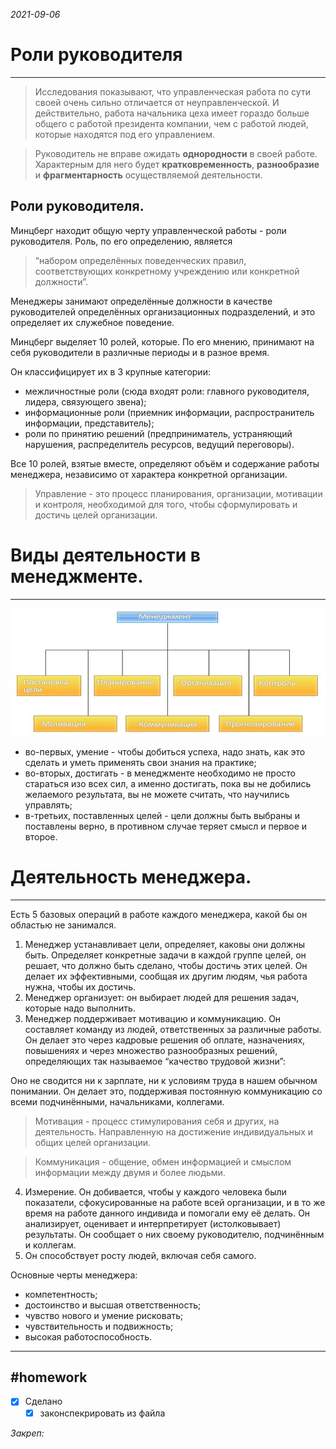 *2021-09-06*

# Роли руководителя
---
>Исследования показывают, что управленческая работа по сути своей очень сильно отличается от неуправленческой. И действительно, работа начальника цеха имеет гораздо больше общего с работой президента компании, чем с работой людей, которые находятся под его управлением.

>Руководитель не вправе ожидать **однородности** в своей работе. Характерным для него будет **кратковременность**, **разнообразие** и **фрагментарность** осуществляемой деятельности.

## Роли руководителя.

Минцберг находит общую черту управленческой работы - роли руководителя. Роль, по его определению, является

>“набором определённых поведенческих правил, соответствующих конкретному учреждению или конкретной должности”. 

Менеджеры занимают определённые должности в качестве руководителей определённых организационных подразделений, и это определяет их служебное поведение.

Минцберг выделяет 10 ролей, которые. По его мнению, принимают на себя руководители в различные периоды и в разное время.

Он классифицирует их в З крупные категории:
- межличностные роли (сюда входят роли: главного руководителя, лидера, связующего звена);
- информационные роли (приемник информации, распространитель информации, представитель);
- роли по принятию решений (предприниматель, устраняющий нарушения, распределитель ресурсов, ведущий переговоры).

Все 10 ролей, взятые вместе, определяют объём и содержание работы менеджера, независимо от характера конкретной организации.

>Управление - это процесс планирования, организации, мотивации и контроля, необходимой для того, чтобы сформулировать и достичь целей организации.

# Виды деятельности в менеджменте.
---
![](../Files/image1.png)

- во-первых, умение - чтобы добиться успеха, надо знать, как это сделать и уметь применять свои знания на практике;
- во-вторых, достигать - в менеджменте необходимо не просто стараться изо всех сил, а именно достигать, пока вы не добились желаемого результата, вы не можете считать, что научились управлять;
- в-третьих, поставленных целей - цели должны быть выбраны и поставлены верно, в противном случае теряет смысл и первое и второе. 
# Деятельность менеджера.
---
Есть 5 базовых операций в работе каждого менеджера, какой бы он областью не занимался.

1. Менеджер устанавливает цели, определяет, каковы они должны быть. Определяет конкретные задачи в каждой группе целей, он решает, что должно быть сделано, чтобы достичь этих целей. Он делает их эффективными, сообщая их другим людям, чья работа нужна, чтобы их достичь.
2. Менеджер организует: он выбирает людей для решения задач, которые надо выполнить.
3. Менеджер поддерживает мотивацию и коммуникацию. Он составляет команду из людей, ответственных за различные работы. Он делает это через кадровые решения об оплате, назначениях, повышениях и через множество разнообразных решений, определяющих так называемое “качество трудовой жизни”:

Оно не сводится ни к зарплате, ни к условиям труда в нашем обычном понимании. Он делает это, поддерживая постоянную коммуникацию со всеми подчинёнными, начальниками, коллегами.

>Мотивация - процесс стимулирования себя и других, на деятельность. Направленную на достижение индивидуальных и общих целей организации.

>Коммуникация - общение, обмен информацией и смыслом информации между двумя и более людьми.

4. Измерение. Он добивается, чтобы у каждого человека были показатели, сфокусированные на работе всей организации, и в то же время на работе данного индивида и помогали ему её делать. Он анализирует, оценивает и интерпретирует (истолковывает) результаты. Он сообщает о них своему руководителю, подчинённым и коллегам.
5. Он способствует росту людей, включая себя самого.

Основные черты менеджера:
- компетентность;
- достоинство и высшая ответственность;
- чувство нового и умение рисковать;
- чувствительность и подвижность;
- высокая работоспособность.

---

##    #homework 

- [x]  Сделано
	- [x] законспекрировать из файла

_Закреп:_
